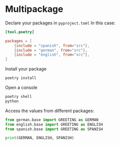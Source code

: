# Multipackage

Declare your packages in `pyproject.toml`
In this case:
```toml
[tool.poetry]

packages = [
    {include = "spanish", from="src"},
    {include = "german", from="src"},
    {include = "english", from="src"},
]
```

Install your package
```bash 
poetry install
```

Open a console
```bash
poetry shell
python 
```

Access the values from different packages:
```python
from german.base import GREETING as GERMAN
from english.base import GREETING as ENGLISH
from spanish.base import GREETING as SPANISH

print(GERMAN, ENGLISH, SPANISH)
```

